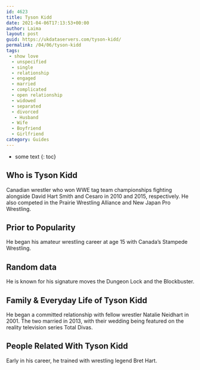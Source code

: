 ```yaml
---
id: 4623
title: Tyson Kidd
date: 2021-04-06T17:13:53+00:00
author: Laima
layout: post
guid: https://ukdataservers.com/tyson-kidd/
permalink: /04/06/tyson-kidd
tags:
 - show love
  - unspecified
  - single
  - relationship
  - engaged
  - married
  - complicated
  - open relationship
  - widowed
  - separated
  - divorced
   - Husband
  - Wife
  - Boyfriend
  - Girlfriend
category: Guides
---
```


* some text
{: toc}


## Who is Tyson Kidd
                  
                  
                  
Canadian wrestler who won WWE tag team championships fighting alongside David Hart Smith and Cesaro in 2010 and 2015, respectively. He also competed in the Prairie Wrestling Alliance and New Japan Pro Wrestling.
                  
              
            
              
            
                
                
                
## Prior to Popularity
                  
                  
                  
He began his amateur wrestling career at age 15 with Canada&#8217;s Stampede Wrestling.
                  
              
            
              
            
                
                
                
## Random data
                  
                  
                  
He is known for his signature moves the Dungeon Lock and the Blockbuster.
                  
              
            
              
            
                
                
                
## Family & Everyday Life of Tyson Kidd
                  
                  
                  
He began a committed relationship with fellow wrestler Natalie Neidhart in 2001. The two married in 2013, with their wedding being featured on the reality television series Total Divas.
                  
              
            
              
            
                
                
                
## People Related With Tyson Kidd
                  
                  
                  
Early in his career, he trained with wrestling legend Bret Hart.
                  
              
            
              
            
                
              
            
              
              
            
            
              
            
          
          
          